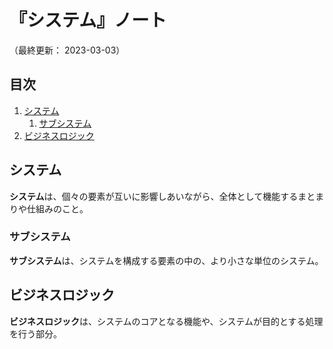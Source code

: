 # 『システム』ノート

（最終更新： 2023-03-03）


## 目次

1. [システム](#システム)
	1. [サブシステム](#サブシステム)
1. [ビジネスロジック](#ビジネスロジック)


## システム

**システム**は、個々の要素が互いに影響しあいながら、全体として機能するまとまりや仕組みのこと。

### サブシステム

**サブシステム**は、システムを構成する要素の中の、より小さな単位のシステム。


## ビジネスロジック

**ビジネスロジック**は、システムのコアとなる機能や、システムが目的とする処理を行う部分。
